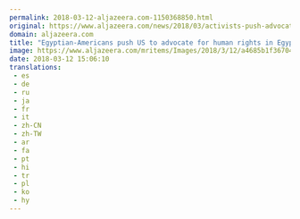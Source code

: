 ```yaml
---
permalink: 2018-03-12-aljazeera.com-1150368850.html
original: https://www.aljazeera.com/news/2018/03/activists-push-advocate-human-rights-egypt-180312063528155.html
domain: aljazeera.com
title: "Egyptian-Americans push US to advocate for human rights in Egypt"
image: https://www.aljazeera.com/mritems/Images/2018/3/12/a4685b1f36704e0cb6effd33eba139e7_18.jpg
date: 2018-03-12 15:06:10
translations: 
 - es
 - de
 - ru
 - ja
 - fr
 - it
 - zh-CN
 - zh-TW
 - ar
 - fa
 - pt
 - hi
 - tr
 - pl
 - ko
 - hy
---
```


